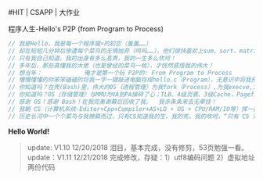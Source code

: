 #HIT | CSAPP | 大作业

程序人生-Hello's P2P (from Program to Process)

```c
// 我是Hello，我是每一个程序猿¤的初恋（羞羞……）
// 却在短短几分钟后惨遭每个菜鸟的无情抛弃（呜呜……），他们很快喜欢上sum、sort、matrix、PR、AI、IOT、BD、MIS……，从不回头。
// 只有我自己知道，我的出身有多么高贵，我的一生多么坎坷！
// 多年后，那些真懂我的大佬（也是曾经的菜鸟一枚），才恍然感悟我的伟大！
// 想当年：            俺才是第一个玩 P2P的: From Program to Process
// 懵懵懂懂的你笨笨磕磕的将我一字一键敲进电脑存成hello.c（Program），无意识中将我预处理、编译、汇编、链接，历经艰辛，我-Hello一个完美的生命诞生了。
// 你知道吗？在壳(Bash)里，伟大的OS（进程管理）为我fork（Process）,为我execve,为我mmap，分我时间片，让我得以在Hardware(CPU/RAM/IO)上驰骋（取指译码执行/流水线等）；
// 你知道吗？OS（存储管理）与MMU为VA到PA操碎了心；TLB、4级页表、3级Cache，Pagefile等等各显神通为我加速；IO管理与信号处理使尽了浑身解数，软硬结合，才使我能在键盘、主板、显卡、屏幕间游刃有余, 虽然我在台上的表演只是一瞬间、演技看起来还很Low、效果很惨白。
// 感谢 OS！感谢 Bash！在我完美谢幕后回收了我。  我赤条条来去无牵挂！
// 我朝 CS（计算机系统-Editor+Cpp+Compiler+AS+LD + OS + CPU/RAM/IO等）挥一挥手，不带走一片云彩！ 俺也是 O2O: From Zero-0 to Zero-0。
// 历史长河中一个个菜鸟与我擦肩而过，只有CS知道我的生、我的死，我的坎坷，“只有 CS 知道……我曾经……来…………过……”————未来一首关于Hello的歌曲绕梁千日不绝 !!
```

**Hello World!**

> update: V1.10 12/20/2018  泪目，基本完成，没有修剪，53页勉强一看。<br>
> update：V1.11 12/21/2018  完成修改，存疑：1）utf8编码问题 2）虚拟地址两份代码
